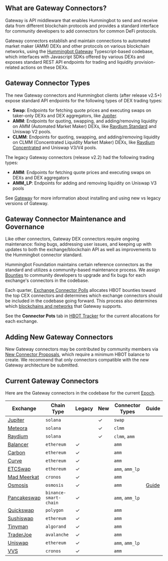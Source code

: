 ## What are Gateway Connectors?

Gateway is API middleware that enables Hummingbot to send and receive data from different blockchain protocols and provides a standard interface for community developers to add connectors for common DeFi protocols.

Gateway connectors establish and maintain connections to automated market maker (AMM) DEXs and other protocols on various blockchain networks, using the [Hummingbot Gateway](https://github.com/hummingbot/gateway) Typescript-based codebase, which interfaces with Javascript SDKs offered by various DEXs and exposes standard REST API endpoints for trading and liquidity provision-related actions on these DEXs.

## Gateway Connector Types

The new Gateway connectors and Hummingbot clients (after release v2.5+) expose standard API endpoints for the following types of DEX trading types:

- **Swap**: Endpoints for fetching quote prices and executing swaps on taker-only DEXs and DEX aggregators, like [Jupiter](https://jup.ag/).
- **AMM**: Endpoints for quoting, swapping, and adding/removing liquidity on AMM (Automated Market Maker) DEXs, like [Raydium Standard](https://raydium.io/liquidity-pools/?tab=standard) and Uniswap V2 pools.
- **CLMM**: Endpoints for quoting, swapping, and adding/removing liquidity on CLMM (Concentrated Liquidity Market Maker) DEXs, like [Raydium Concentrated](https://raydium.io/liquidity-pools/?tab=concentrated) and Uniswap V3/V4 pools.

The legacy Gateway connectors (release v2.2) had the following trading types:

- **AMM**: Endpoints for fetching quote prices and executing swaps on DEXs and DEX aggregators
- **AMM_LP**: Endpoints for adding and removing liquidity on Uniswap V3 pools

See [Gateway](/gateway) for more information about installing and using new vs legacy versions of Gateway.

## Gateway Connector Maintenance and Governance

Like other connectors, Gateway DEX connectors require ongoing maintenance: fixing bugs, addressing user issues, and keeping up with updates to both the exchange/blockchain API as well as improvements to the Hummingbot connector standard.

Hummingbot Foundation maintains certain reference connectors as the standard and utilizes a community-based maintenance process. We assign [Bounties](/bounties) to community developers to upgrade and fix bugs for each exchange's connectors in the codebase.

Each quarter, [Exchange Connector Polls](/governance/polls) allocates HBOT bounties toward the top CEX connectors and determines which exchange connectors should be included in the codebase going forward. This process also determines which [blockchains and networks](/gateway/chains) that Gateway supports.

See the **Connector Pots** tab in [HBOT Tracker](https://docs.google.com/spreadsheets/d/1UNAumPMnXfsghAAXrfKkPGRH9QlC8k7Cu1FGQVL1t0M/edit?usp=sharing) for the current allocations for each exchange.

## Adding New Gateway Connectors

New Gateway connectors may be contributed by community members via [New Connector Proposals](/governance/proposals), which require a minimum HBOT balance to create. We recommend that only connectors compatible with the new Gateway architecture be submitted.

## Current Gateway Connectors

Here are the Gateway connectors in the codebase for the current [Epoch](/governance/epochs/).

| Exchange | Chain Type | Legacy | New | Connector Types | Guide |
|----------|------------|--------|-----|----------------|-------|
| [Jupiter](./jupiter.md) | `solana` | | ✓ | `swap` | |
| [Meteora](./meteora.md) | `solana` | | ✓ | `clmm` | |
| [Raydium](./raydium.md) | `solana` | | ✓ | `clmm`, `amm` | |
| [Balancer](./balancer.md) | `ethereum` | ✓ |  | `amm` | |
| [Carbon](./carbon.md) | `ethereum` | ✓ |  | `amm` | |
| [Curve](./curve.md) | `ethereum` | ✓ |  | `amm` | |
| [ETCSwap](./etcSwap.md) | `ethereum` | ✓ |  | `amm`, `amm_lp` | |
| [Mad Meerkat](./mad-meerkat.md) | `cronos` | ✓ |  | `amm` | |
| [Osmosis](./osmosis.md) | `osmosis` | ✓ |  | `amm` | [Guide](/blog/using-osmosis-with-hummingbot/) |
| [Pancakeswap](./pancakeswap.md) | `binance-smart-chain` | ✓ |  | `amm`, `amm_lp` | |
| [Quickswap](./quickswap.md) | `polygon` | ✓ |  | `amm` | |
| [Sushiswap](./sushiswap.md) | `ethereum` | ✓ |  | `amm` | |
| [Tinyman](./tinyman.md) | `algorand` | ✓ |  | `amm` | |
| [TraderJoe](./traderjoe.md) | `avalanche` | ✓ |  | `amm` | |
| [Uniswap](./uniswap.md) | `ethereum` | ✓ | | `amm`, `amm_lp` | |
| [VVS](./vvs.md) | `cronos` | ✓ |  | `amm` | |